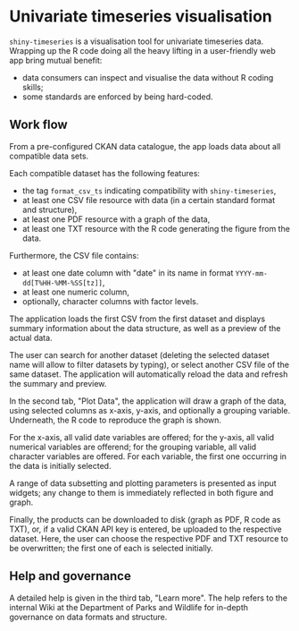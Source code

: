 # Univariate timeseries visualisation

`shiny-timeseries` is a visualisation tool for univariate timeseries data.
Wrapping up the R code doing all the heavy lifting in a user-friendly web app
bring mutual benefit:

* data consumers can inspect and visualise the data without R coding skills;
* some standards are enforced by being hard-coded.

## Work flow
From a pre-configured CKAN data catalogue, the app loads data about all 
compatible data sets.


Each compatible dataset has the following features:

* the tag `format_csv_ts` indicating compatibility with `shiny-timeseries`,
* at least one CSV file resource with data (in a certain standard format and structure),
* at least one PDF resource with a graph of the data,
* at least one TXT resource with the R code generating the figure from the data.

Furthermore, the CSV file contains:

* at least one date column with "date" in its name in format `YYYY-mm-dd[T%HH-%MM-%SS[tz]]`,
* at least one numeric column,
* optionally, character columns with factor levels.

The application loads the first CSV from the first dataset and displays summary
information about the data structure, as well as a preview of the actual data.

The user can search for another dataset (deleting the selected dataset name will
allow to filter datasets by typing), or select another CSV file of the same dataset.
The application will automatically reload the data and refresh the summary and 
preview.

In the second tab, "Plot Data", the application will draw a graph of the data, 
using selected columns as x-axis, y-axis, and optionally a grouping variable.
Underneath, the R code to reproduce the graph is shown.

For the x-axis, all valid date variables are offered; for the y-axis, all valid
numerical variables are offerend; for the grouping variable, all valid character
variables are offered.
For each variable, the first one occurring in the data is initially selected.

A range of data subsetting and plotting parameters is presented as input widgets;
any change to them is immediately reflected in both figure and graph.

Finally, the products can be downloaded to disk (graph as PDF, R code as TXT),
or, if a valid CKAN API key is entered, be uploaded to the respective dataset.
Here, the user can choose the respective PDF and TXT resource to be overwritten;
the first one of each is selected initially.

## Help and governance
A detailed help is given in the third tab, "Learn more". The help refers to the
internal Wiki at the Department of Parks and Wildlife for in-depth governance
on data formats and structure.

